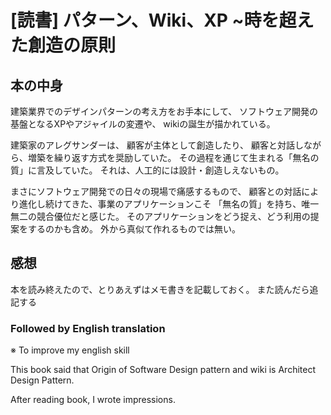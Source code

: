 # [読書] パターン、Wiki、XP ~時を超えた創造の原則

## 本の中身

建築業界でのデザインパターンの考え方をお手本にして、
ソフトウェア開発の基盤となるXPやアジャイルの変遷や、
wikiの誕生が描かれている。

建築家のアレグサンダーは、
顧客が主体として創造したり、
顧客と対話しながら、増築を繰り返す方式を奨励していた。
その過程を通じて生まれる「無名の質」に言及していた。
それは、人工的には設計・創造しえないもの。

まさにソフトウェア開発での日々の現場で痛感するもので、
顧客との対話により進化し続けてきた、事業のアプリケーションこそ
「無名の質」を持ち、唯一無二の競合優位だと感じた。
そのアプリケーションをどう捉え、どう利用の提案をするのかも含め。
外から真似て作れるものでは無い。

## 感想

本を読み終えたので、とりあえずはメモ書きを記載しておく。
また読んだら追記する

### Followed by English translation
※ To improve my english skill

This book said that 
Origin of Software Design pattern and wiki is Architect Design Pattern.

After reading book, I wrote impressions.
